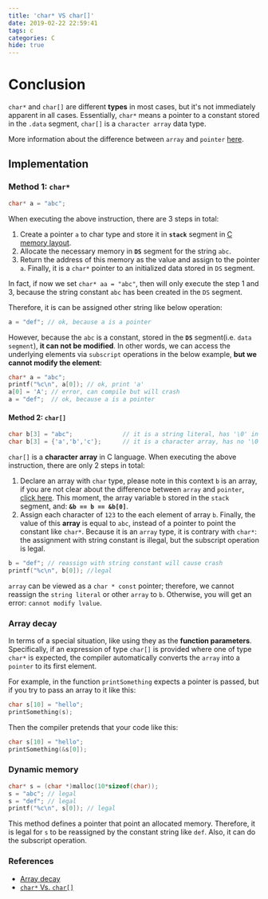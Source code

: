 ```yaml
---
title: 'char* VS char[]'
date: 2019-02-22 22:59:41
tags: c
categories: C
hide: true
---
```


# Conclusion
`char*` and `char[]` are different **types** in most cases, but it's not immediately apparent in all cases. Essentially, `char*` means a pointer to a constant stored in the `.data` segment, `char[]` is a `character array` data type.

More information about the difference between `array` and `pointer` [here](https://www.hellscript.cc/2019/02/22/subposts_c/The-nature-of-pointer/).

## Implementation
### Method 1: `char*`
```c
char* a = "abc";
```
When executing the above instruction, there are 3 steps in total:
1. Create a pointer `a` to char type and store it in **`stack`** segment in [C memory layout](https://www.hellscript.cc/2019/02/22/subposts_c/c-memory-layout/). 
2. Allocate the necessary memory in **`DS`** segment for the string `abc`.
3. Return the address of this memory as the value and assign to the pointer `a`.
Finally, it is a `char*` pointer to an initialized data stored in `DS` segment. 
  

In fact, if now we set `char* aa = "abc"`, then will only execute the step 1 and 3, because the string constant `abc` has been created in the `DS` segment. 

Therefore, it is can be assigned other string like below operation:
```c
a = "def"; // ok, because a is a pointer
```
However, because the `abc` is a constant, stored in the **`DS`** segment(i.e. `data segment`), **it can not be modified**. In other words, we can access the underlying elements via `subscript` operations in the below example, **but we cannot modify the element**:
```c
char* a = "abc";
printf("%c\n", a[0]); // ok, print 'a'
a[0] = 'A'; // error, can compile but will crash
a = "def";  // ok, because a is a pointer
```

#### Method 2: `char[]`
```c
char b[3] = "abc";              // it is a string literal, has '\0' in the end as default
char b[3] = {'a','b','c'};      // it is a character array, has no '\0' in the end as default
```
`char[]` is a **character array** in C language. When executing the above instruction, there are only 2 steps in total:

1. Declare an array with `char` type, please note in this context `b` is an array, if you are not clear about the difference between `array` and `pointer`, [click here](https://www.hellscript.cc/2019/02/22/subposts_c/The-nature-of-pointer/). This moment, the array variable `b` stored in the `stack` segment, and: **`&b == b == &b[0]`**.
2. Assign each character of `123` to the each element of array `b`.
Finally, the value of this **array** is equal to `abc`, instead of a pointer to point the constant like `char*`. Because it is an `array` type, it is contrary with `char*`: the assignment with string constant is illegal, but the subscript operation is legal.
```c
b = "def"; // reassign with string constant will cause crash
printf("%c\n", b[0]); //legal
```

 `array` can be viewed as a `char * const` pointer; therefore, we cannot reassign the `string literal` or other `array` to `b`. Otherwise, you will get an error: `cannot modify lvalue`.

### Array decay

In terms of a special situation, like using they as the **function parameters**. Specifically, if an expression of type `char[]` is provided where one of type `char*` is expected, the compiler automatically converts the `array` into a `pointer` to its first element.

For example, in the function `printSomething` expects a pointer is passed, but if you try to pass an array to it like this:
```c
char s[10] = "hello";
printSomething(s);
```
Then the compiler pretends that your code like this:
```c
char s[10] = "hello";
printSomething(&s[0]);
```

### Dynamic memory
```c
char* s = (char *)malloc(10*sizeof(char));
s = "abc"; // legal
s = "def"; // legal
printf("%c\n", s[0]); // legal
```
This method defines a pointer that point an allocated memory. Therefore, it is legal for `s` to be reassigned by the constant string like `def`. Also, it can do the subscript operation.

### References
- [Array decay](https://stackoverflow.com/questions/10186765/what-is-the-difference-between-char-array-vs-char-pointer-in-c)
- [`char*` Vs. `char[]`](https://blog.csdn.net/ksws0292756/article/details/79432329)














